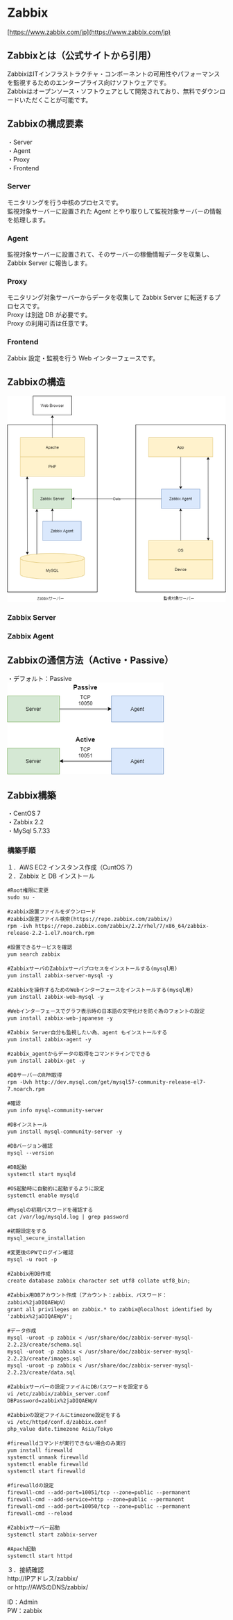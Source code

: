 # Zabbix
[https://www.zabbix.com/jp](https://www.zabbix.com/jp)

## Zabbixとは（公式サイトから引用）
ZabbixはITインフラストラクチャ・コンポーネントの可用性やパフォーマンスを監視するためのエンタープライス向けソフトウェアです。  
Zabbixはオープンソース・ソフトウェアとして開発されており、無料でダウンロードいただくことが可能です。  

## Zabbixの構成要素

・Server  
・Agent  
・Proxy  
・Frontend  

### Server
モニタリングを行う中核のプロセスです。  
監視対象サーバーに設置された Agent とやり取りして監視対象サーバーの情報を処理します。

### Agent
監視対象サーバーに設置されて、そのサーバーの稼働情報データを収集し、Zabbix Server に報告します。

### Proxy
モニタリング対象サーバーからデータを収集して Zabbix Server に転送するプロセスです。  
Proxy は別途 DB が必要です。  
Proxy の利用可否は任意です。  

### Frontend
Zabbix 設定・監視を行う Web インターフェースです。


## Zabbixの構造
![Image](/resource/image/zabbix-diagram.png)

### Zabbix Server

### Zabbix Agent

## Zabbixの通信方法（Active・Passive）
・デフォルト：Passive  
![Image](/resource/image/zabbix-active-passive-diagram.png)

## Zabbix構築
・CentOS 7  
・Zabbix 2.2  
・MySql 5.7.33  

### 構築手順
１．AWS EC2 インスタンス作成（CuntOS 7）  
２．Zabbix と DB インストール  
```
#Root権限に変更
sudo su -  

#zabbix設置ファイルをダウンロード  
#zabbix設置ファイル検索(https://repo.zabbix.com/zabbix/)
rpm -ivh https://repo.zabbix.com/zabbix/2.2/rhel/7/x86_64/zabbix-release-2.2-1.el7.noarch.rpm

#設置できるサービスを確認
yum search zabbix

#ZabbixサーバのZabbixサーバプロセスをインストールする(mysql用)
yum install zabbix-server-mysql -y

#Zabbixを操作するためのWebインターフェースをインストールする(mysql用)
yum install zabbix-web-mysql -y

#Webインターフェースでグラフ表示時の日本語の文字化けを防ぐ為のフォントの設定
yum install zabbix-web-japanese -y

#Zabbix Server自分も監視したい為、agent もインストールする
yum install zabbix-agent -y

#zabbix_agentからデータの取得をコマンドラインでできる
yum install zabbix-get -y

#DBサーバーのRPM取得
rpm -Uvh http://dev.mysql.com/get/mysql57-community-release-el7-7.noarch.rpm

#確認
yum info mysql-community-server

#DBインストール
yum install mysql-community-server -y

#DBバージョン確認
mysql --version

#DB起動
systemctl start mysqld

#OS起動時に自動的に起動するように設定
systemctl enable mysqld

#Mysqlの初期パスワードを確認する
cat /var/log/mysqld.log | grep password

#初期設定をする
mysql_secure_installation

#変更後のPWでログイン確認
mysql -u root -p

#Zabbix用DB作成
create database zabbix character set utf8 collate utf8_bin;

#Zabbix用DBアカウント作成（アカウント：zabbix、パスワード：zabbix%2jaDIQAEWpV）
grant all privileges on zabbix.* to zabbix@localhost identified by 'zabbix%2jaDIQAEWpV';

#データ作成
mysql -uroot -p zabbix < /usr/share/doc/zabbix-server-mysql-2.2.23/create/schema.sql
mysql -uroot -p zabbix < /usr/share/doc/zabbix-server-mysql-2.2.23/create/images.sql
mysql -uroot -p zabbix < /usr/share/doc/zabbix-server-mysql-2.2.23/create/data.sql

#Zabbixサーバーの設定ファイルにDBパスワードを設定する
vi /etc/zabbix/zabbix_server.conf
DBPassword=zabbix%2jaDIQAEWpV

#Zabbixの設定ファイルにtimezone設定をする
vi /etc/httpd/conf.d/zabbix.conf
php_value date.timezone Asia/Tokyo

#firewalldコマンドが実行できない場合のみ実行
yum install firewalld
systemctl unmask firewalld
systemctl enable firewalld
systemctl start firewalld

#firewalldの設定
firewall-cmd --add-port=10051/tcp --zone=public --permanent
firewall-cmd --add-service=http --zone=public --permanent
firewall-cmd --add-port=10050/tcp --zone=public --permanent
firewall-cmd --reload

#Zabbixサーバー起動
systemctl start zabbix-server

#Apach起動
systemctl start httpd
```

３．接続確認  
http://IPアドレス/zabbix/  
or
http://AWSのDNS/zabbix/  

ID：Admin  
PW：zabbix  
